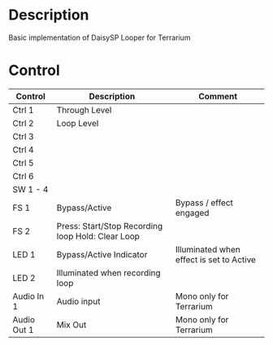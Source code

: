 # Description
Basic implementation of DaisySP Looper for Terrarium

# Control

| Control | Description | Comment |
| --- | --- | --- |
| Ctrl 1 | Through Level |  |
| Ctrl 2 | Loop Level |   |
| Ctrl 3 |  | |
| Ctrl 4 |  |  |
| Ctrl 5 |  |  |
| Ctrl 6 |  |  |
| SW 1 - 4 |  | |
| FS 1 | Bypass/Active | Bypass / effect engaged |
| FS 2 |  Press: Start/Stop Recording loop  Hold: Clear Loop||
| LED 1 | Bypass/Active Indicator |Illuminated when effect is set to Active |
| LED 2 | Illuminated when recording loop |  |
| Audio In 1 | Audio input | Mono only for Terrarium |
| Audio Out 1 | Mix Out | Mono only for Terrarium |
